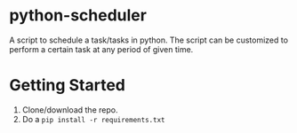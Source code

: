 # python-scheduler
A script to schedule a task/tasks in python. The script can be customized to perform a certain task at any period of given time.

# Getting Started
1. Clone/download the repo.
2. Do a `pip install -r requirements.txt`
